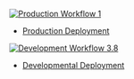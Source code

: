 [![Production Workflow 1](https://github.com/aarroyo20/Project3/actions/workflows/prod.yml/badge.svg?branch=master)](https://github.com/aarroyo20/Project3/actions/workflows/prod.yml)

* [Production Deployment](https://angela-project4prod.herokuapp.com/)


[![Development Workflow 3.8](https://github.com/aarroyo20/Project3/actions/workflows/dev.yml/badge.svg)](https://github.com/aarroyo20/Project3/actions/workflows/dev.yml)

* [Developmental Deployment](https://angela-project4dev.herokuapp.com/)
